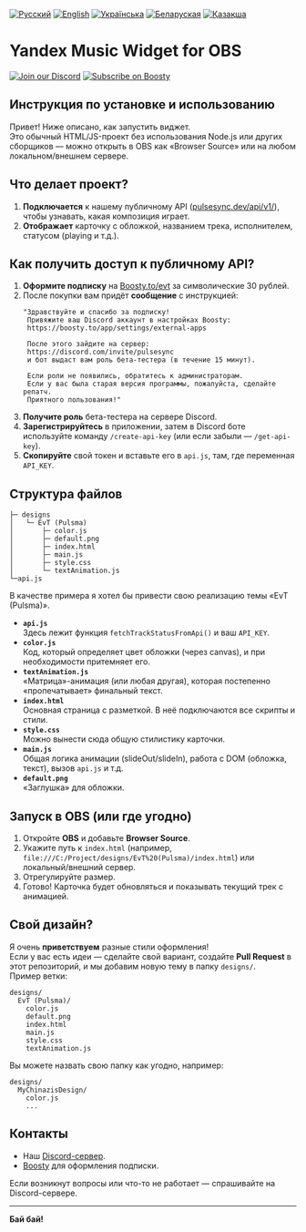 [![Русский](https://img.shields.io/badge/Русский-white?style=for-the-badge)](https://github.com/Maks1mio/Yandex-Music-Widget-for-OBS)
[![English](https://img.shields.io/badge/English-white?style=for-the-badge)](https://github.com/Maks1mio/Yandex-Music-Widget-for-OBS/blob/main/other/en.md)
[![Українська](https://img.shields.io/badge/Українська-white?style=for-the-badge)](https://github.com/Maks1mio/Yandex-Music-Widget-for-OBS/blob/main/other/ua.md)
[![Беларуская](https://img.shields.io/badge/Беларуская-white?style=for-the-badge)](https://github.com/Maks1mio/Yandex-Music-Widget-for-OBS/blob/main/other/by.md)
[![Қазақша](https://img.shields.io/badge/Қазақша-white?style=for-the-badge)](https://github.com/Maks1mio/Yandex-Music-Widget-for-OBS/blob/main/other/kz.md)

# Yandex Music Widget for OBS
[![Join our Discord](https://img.shields.io/discord/1227552882744754267?label=Discord&logo=discord&logoColor=white&style=for-the-badge)](https://discord.com/invite/pulsesync)
[![Subscribe on Boosty](https://img.shields.io/badge/Boosty-Subscribe-orange?style=for-the-badge)](https://boosty.to/evt)

## Инструкция по установке и использованию

Привет! Ниже описано, как запустить виджет.  
Это обычный HTML/JS-проект без использования Node.js или других сборщиков — можно открыть в OBS как «Browser Source» или на любом локальном/внешнем сервере.

## Что делает проект?

1. **Подключается** к нашему публичному API ([pulsesync.dev/api/v1/](https://ru-node-1.pulsesync.dev/api/v1/)), чтобы узнавать, какая композиция играет.  
2. **Отображает** карточку с обложкой, названием трека, исполнителем, статусом (playing и т.д.).  

## Как получить доступ к публичному API?

1. **Оформите подписку** на [Boosty.to/evt](https://boosty.to/evt) за символические 30 рублей.  
2. После покупки вам придёт **сообщение** с инструкцией:  
   ```text
   "Здравствуйте и спасибо за подписку!
    Привяжите ваш Discord аккаунт в настройках Boosty:
    https://boosty.to/app/settings/external-apps
    
    После этого зайдите на сервер:
    https://discord.com/invite/pulsesync
    и бот выдаст вам роль бета-тестера (в течение 15 минут).
    
    Если роли не появились, обратитесь к администраторам.
    Если у вас была старая версия программы, пожалуйста, сделайте репатч.
    Приятного пользования!"
   ```
3. **Получите роль** бета-тестера на сервере Discord.
4. **Зарегистрируйтесь** в приложении, затем в Discord боте используйте команду `/create-api-key` (или если забыли — `/get-api-key`).
5. **Скопируйте** свой токен и вставьте его в `api.js`, там, где переменная `API_KEY`.

## Структура файлов

```
├─ designs
│   └─ EvT (Pulsma)
│       ├─ color.js
│       ├─ default.png
│       ├─ index.html
│       ├─ main.js
│       ├─ style.css
│       └─ textAnimation.js
└─api.js
```

В качестве примера я хотел бы привести свою реализацию темы «EvT (Pulsma)».

- **`api.js`**  
  Здесь лежит функция `fetchTrackStatusFromApi()` и ваш `API_KEY`.  
- **`color.js`**  
  Код, который определяет цвет обложки (через canvas), и при необходимости притемняет его.  
- **`textAnimation.js`**  
  «Матрица»-анимация (или любая другая), которая постепенно «пропечатывает» финальный текст.  
- **`index.html`**  
  Основная страница с разметкой. В неё подключаются все скрипты и стили.  
- **`style.css`**  
  Можно вынести сюда общую стилистику карточки.  
- **`main.js`**  
  Общая логика анимации (slideOut/slideIn), работа с DOM (обложка, текст), вызов `api.js` и т.д.  
- **`default.png`**  
  «Заглушка» для обложки.

## Запуск в OBS (или где угодно)

1. Откройте **OBS** и добавьте **Browser Source**.  
2. Укажите путь к `index.html` (например, `file:///C:/Project/designs/EvT%20(Pulsma)/index.html`) или локальный/внешний сервер.  
3. Отрегулируйте размер.  
4. Готово! Карточка будет обновляться и показывать текущий трек с анимацией.

## Свой дизайн?

Я очень **приветствуем** разные стили оформления!  
Если у вас есть идеи — сделайте свой вариант, создайте **Pull Request** в этот репозиторий, и мы добавим новую тему в папку `designs/`.  
Пример ветки:  
```
designs/
  EvT (Pulsma)/
    color.js
    default.png
    index.html
    main.js
    style.css
    textAnimation.js
```
Вы можете назвать свою папку как угодно, например:  
```
designs/
  MyChinazisDesign/
    color.js
    ...
```

## Контакты

- Наш [Discord-сервер](https://discord.com/invite/pulsesync).  
- [Boosty](https://boosty.to/evt) для оформления подписки.  

Если возникнут вопросы или что-то не работает — спрашивайте на Discord-сервере.

---
**Бай бай!**
